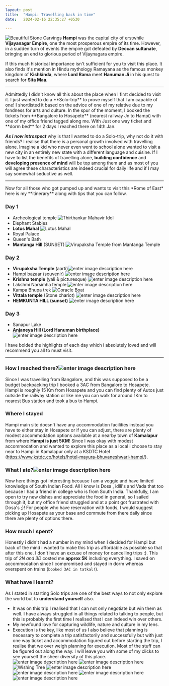 ```yaml
---
layout: post
title:  "Hampi: Travelling back in time"
date:   2024-02-16 22:35:27 +0530

---
```

![Beautiful Stone Carvings](https://nazi-pikachu.github.io/half-engineered-photos/Photos/2024-03-17-Hampi/IMG_20240114_111328368_AE.jpg)
**Hampi** was the capital city of erstwhile **Vijayanagar Empire**, one the most prosperous empire of its time. However, in a sudden turn of events the empire got defeated by **Deccan sultanate**, bringing an end to glorious period of Vijaynagara empire.

 If this much historical importance isn't sufficient for you to visit this place.
It also finds it's mention in Hindu mythology Ramayana as the famous monkey kingdom of **Kishkinda**, where **Lord Rama** meet **Hanuman Ji** in his quest to search for **Sita Maa**.
<hr/>
Admittedly I didn't know all this about the place when I first decided to visit it. I just wanted to do a **Solo-trip** to prove myself that I am capable of one! I shortlisted it based on the advice of one of my relative due to my fondness for arts and culture. In the spur of the moment, I booked the tickets from **Bangalore to Hosapete** (nearest railway Jn to Hampi) with one of my office friend tagged along me. With Just one way ticket and **dorm bed** for 2 days I reached there on 14th Jan.

***As I now introspect*** why is that I wanted to do a Solo-trip, why not do it with friends? I realise that there is a personal growth involved with travelling alone. Imagine a kid who never even went to school alone wanted to visit a new city in an entirely new state with a different language and cuisine. If I have to list the benefits of travelling alone, **building confidence** and **developing presence of mind** will be top among them and as most of you will agree these characteristics are indeed crucial for daily life and if I may say somewhat seductive as well.
<hr/>
Now for all those who got pumped up and wants to visit this *Rome of East* here is my **itinerary** along with tips that you can follow.

### Day 1
 - Archeological temple ![Thirthankar Mahavir Idol](https://nazi-pikachu.github.io/half-engineered-photos/Photos/2024-03-17-Hampi/temple.jpg)
- Elephant Stables
- **Lotus Mahal** ![Lotus Mahal](https://nazi-pikachu.github.io/half-engineered-photos/Photos/2024-03-17-Hampi/lotus.jpg)
- Royal Palace
- Queen's Bath
- **Mantanga Hill** (SUNSET) ![Virupaksha Temple from Mantanga Temple](https://nazi-pikachu.github.io/half-engineered-photos/Photos/2024-03-17-Hampi/Mantanga.jpg)

### Day 2
 - **Virupaksha Temple** (aarti)![enter image description here](https://nazi-pikachu.github.io/half-engineered-photos/Photos/2024-03-17-Hampi/Virupaksha.jpg)
- Hampi bazaar (souvenir) ![enter image description here](https://lh3.googleusercontent.com/pw/ABLVV84nUOSx9aFI5HTb9IFVZpuD4i8wrYmkLeEng6ufFbvNs49k5iAy3HPoYFcSe4Oo4gvEm385xm1r93766A2FBmhPZI9fGQenGHxmzCfinnZKbBM7N_t1S0vNvzkOugsb0Z6VIJvPLKPcW8zNg-t3lPdRrWM4wzL5eITP_MVn7LP14ZuUoAra9-tUV1G39fzwBdpNgCdEr6NNJhpzxlIL7nYIGR1H6o3JdNp84zclK216DIZJY7zfgFt92nvn5DrhOMKmqyFz1Y9YIerFi62LVDjaHH85cnwYAIuwdZoOVmf87gpvKOnApFTuLrcCRzo5BAGv8NYwDVQbteRoSbrHYFZml4kCYEC0JB_nzUrEPlPkGVxHHzfnoHRFtn9UExqLj6aKxehUtOkt_EDbVdxclaDPTbRt_jfsulTrPeSuW9XPdKRK4RIWmo2DRhbV0-SFJqLJqrc78RPsv2bNUJfvgs4yP7oYrRD5g4VDn7vtAPf7qiwLnGGH4QIBZzCPU8GS1UOZoAqeGurltznntZV6JsXd8KNQndDX2P8l57kEiGLIedxcWrW_qKKSAAAqF5R3u4RVR-iap2lvuCAlpsntDjR23QT-tYYfylCARpwvrNjYnzVIDOlvzQ6dh_nHMwYRYDactSuo4iTkFjIccBTyD2WhPtFCPfcZ8xCm16QWtclEawakwqdQoEbkkS-CKKIb0MQ3NCkObnawt_KWwhd4EuRsrvyTl70n2Vsb5of9qsMwo2LtQz_DunMRUbRCAg96-l6qGyzd-Tarj2al_lAUiA_--xdjbxfei_r_vch9_iLw0jssXTDcFiAAdtIy8Ivt6Hoxdp6N-AQBzJFkUn9QtENJEsIEpGFla7t9vDz3N_0yzfp80hmlqg_9H6VPlimmD_hwMVVkvimPtgmbzAaHZkOzJTRY899FHliVgkAyH3DCVq0jtmKOuwjuu8d2oKp9rdD4ffgGzzWVslas9IEtzVO9F5IsajMFGkgFu5ndnztNDiwUt5fBc8asQg2ODdk=w401-h301-no?authuser=3)
- **Krishna temple** (yali & picturesque) ![enter image description here](https://lh3.googleusercontent.com/pw/ABLVV84xV3pE9u7nRXffGBHMjqtD7cSghDeWokBceYErlw-bOvy-anMbrzCt8_YGGI7gHthOc7vFRIqLps2bS-cNxOdINLIOJhHz7paSGnN1fFTTzqKWeLEdO3Z2WmYIDrVev-B1yfvvR5u7_uTlDOq7AwH4BG4crmTABXD6KO3kZrKO0mqHhvXNyGZXw7jH4DsfGauhTi7cC_oEg4kqykndO5W72IRBos13tO4HYQcgB6P-VcIItiqyPr2N7bAIq_aXUpCYKCZ981vwqeq0zcqRxRoFLjZDAxQcTcd1ucbWRIlmHdfrZwpQ-ZSPSQPovtr7HXvg1MmtsktXngEtXbxABG9LeOiy0JZqk1keV8b6sPwBa_VmjsJCJrnwI-6iZNeCgZu4EB5vBSs_4da0SWqW5tVlWq8GhEe3kf4RO-zd8bF43726K16s7f25aDixFv9c0wXTb6lFr39lh8FK-E-Pk4eNKAt5TKC-HG9xrOElrUfGIpoGMS9SzlvPqnMdOohIP6mllmscOwSZ2vtIFgxvmdRiKcedZLqBC45ZUPVMwwcF2E9YiTPWTRxdVeuXuDl-lr0yE7vc65Wg0UgRBNcVJLBXE7M_MjtYC26tk4i2dRI2DAndNNzY6nMzSIXuRToV03DU8MQqdRK2ibGcnFg8DSmscgzfGG8K_7AIHFvkjGLIgaBYSk03YRKQzZNe8VAEPm4YyBlSxfO_s9ee2SylqJ1iexl6TPUTAjfYWMzwJQVFJK6qy2qPwrehNCiR7dz4vB4zFYO1ByD-Di309DYp5pvGHKv36SZ_wN09IUI817L0hZQXNOZ93AYJ8YSHMD4Ea1ml8qrj3f58GQbLdF4zpgvCVGpByupkg6RjYMW7Yw2guS6kswiPNSNdZgE01XR-kBWBSJ_-tHs2-FJtGDhSVW4GMCVwxU354NYGBVeLvRwYc7l2iWqTmj5MpUft4T_A5J43VLDDirr15DOkPIQNKWiW8K1XwWVDCXaodPelMIcKaGHPp8-UsfN-RQUPzqc=w711-h948-s-no?authuser=3)
- Lakshmi Narsimha temple ![enter image description here](https://lh3.googleusercontent.com/pw/ABLVV84S4tBaGCj5mXD0qTlfRVrgd7wLO0FQJpLMgWncZc4nyPhR73ca_6jZe5um5gxSTDOL9tIgB5e8loois_kD-p7lUTi9TnXmx2MKrHZKAZmtpNlzMKU_hMaztPDDN07Iem4MdENJACEC2ONaeZRiVbGkrZPD2o7DU2UQjU18WLtKh21o9rmtmtu5RCKxQLWIxs4yzhF9j_u4M_nDC-B_SfoTDQ4z8ohYEuY0ZnUvYGteVz39GG71xh8a7A_AlvWJP3Y7bwvPswouC3DGQZhuL-ooks77-rxS9h_gllYK0zwQI4cBGbCDkZqntELqy7Wqk5T4el0KJcCzvqjC2aqaxdDJUzQRdhtTUpdj5B0_GvRgrPmOVsXHxhHOdOf53Fw8J9DZb2Jx4IHauZOLO_TkPCciCh4vHhcZyU6rjKakgXyT5xJo3VzHQ7X--dJEAwg2TKbsnxe2z9yOMViyOt31tIhuEgr0nxf8MvHs60v9AKIwtq9ots8k9Iqsl50HAIGczN1HvSoCY9UwURmn13uy42onTtzJAqYFWYhzIxC2osc5Fvt13hDImrgTh4OCoAfxo0jLdpi2fm3LiDIRqS_34vwYFxUdvTK67UnN2Gqzwo-xe5IJnBlrCEyn5KSjNGu8mNt_111DPwIENVLUY3UfC0tirqJC1myfYauu1XYIKeXFTA7SobWf0Nux4_i5Hw4zl8_rED1Vphjgg9QwWA3MYyluvyzBGVU7H8ltaFCP-KQM9zWxUuc_ZQvsg3U3y_oCLfpdISDxKEbVy1pS5yA1p25nmtJSsPfPXyJKBVjfjKFbWnowvIfvVzBMGTstaoii34QP2IWz6YW3QD9Y6iCQ6dYZgK38BJI4NuRDd07tHTaV6RBnvIphJl_JdQPAkMnlnDJI5kGJ9XomN7ncranGOVXQuyKw77wCvTzwOpM1N8zBpqDfwLsBW3-XhjMbuU0ppwjJ9oga024y8EJmDpZulZmpuYCtlCq3TnJsYQ-LENdPCr0Dwz5sp28e5Iqkng-b=w905-h948-s-no?authuser=3)
- Kampa Bhupa trek ![Coracle Boat](https://lh3.googleusercontent.com/pw/ABLVV87EyV2M3N04G2nqXBW6krC3MnsPGQ1CFU3Vztlv0ziCIX9ZjNuoHsvb0yYpjYuPTSe4nqdYurw_p2Z6-CwIzuiepapk8zCpAIfxGvGcAMgkUGCLRdbnjMB-IwtWOH28xjJkVhafMJzEdaCYlckl7WbEKbSTwulf0v31nolWHp70Ak0lSAVGpnl2N7BfztH9xOHxXlgBCKCfevS145JgvRqIm6qRs1z_v3Jai7saeJxZGZP3hKSAMdHC6K5ww3Rbnggn6IgDbtN7jgWsmWSoZc05geplXhtB-Y5IvjCXXl9KnB3Znz9yoGonRKFGW2sC1xhgjFIZyLEVY941JTkunoWUsvOdvRHxYAclp4eXZbDHWJfPnzYLewCsHv8i2pTl30cTV7ekLp_dGxLQiPuBDdTjNKpHfQqWHi1cZdpG-6zNfv4GB93GmlIqLuAwt319GH4usUkW0Qnh_9JH1-CQwQu35M-BFHjOolLo6k6xeSZC3-cWQV9OVkkImpUo4vbbuVw74cKdRxUvZvlG4T3i6F9aTNaxcHwk9Qjgl1eUgmmT39zop4GOIL5jQ2lR_sYBlNHr3F9j1ZIqy_7ZNdzqU3F2KNyy54AmDkrNwzana3kDnWK4zMj53tvASF_lkgZcZaI1bQ8AfMIvufrdT7Hbk_BQx_llL8Rca0Dctv47lkQvkjSmPKYZaKN9xROMOgQ6jNVN0O2D8TPqUNbm8p_wE2x9mVliBPxCrS0E_yOVVzaddd5f4eB48lJiLpo3y2iSABzcb_oorTBfvDFxcYscZ6rgJk-nKVR_X3G5z6af7WHaq3LlOJ_Cpy9tCAiDXF4eHgbtBRlTfmhh4VSc0dfaWvs_i0wDK8Q6MTcghgocSbjuJGbyTLgwXlI4jHHlQo0wrzxLIu8c4yGg16sJ8aysrAHgNqYyiJR9gjwYmHyZujO9cN_7sLS3MTpWUBgt8TfGTXVdaVMdU2SEmTXrSYe16anTy1H8freVBh0yztFjKk8JmhYMIIb9thyNnRwwTZpk=w1145-h948-s-no?authuser=3)
- **Vittala temple** (Stone chariot) ![enter image description here](https://lh3.googleusercontent.com/pw/ABLVV84IPfMK2klPhQtUthxxxYmnHnBVp6mfQxxmPGJnT-xvb63M0UNxgbEcuVncdrYSF74aUq4O3N0mYpIlwP6itan3LfAYKaO8c2MRQ3OraEva75KXw5pNDTHTMlyTkxk-cbkHPXpeT-yeAzMWaCHpvujYA350KuZKiirLh4y9me4Nyz9HI853DG5_tIp54znskkUMLofj556pMeSXXimFDW28N8EmzEoOQJREJzUdHSUX_-QI52Xy3XwxpZzIzYb3w-LVquZSfUkv4hdSmaESWbHPlYvdeJuaFJX4jw5k_lh8T1YlImE6DO2QanZE3tr3ExS2SmAQWDW9KSjK_gzdHflCmB5wx37WzBg94P1dSz-vr2PAJmd6reKmQv94utFo5OVdNW5CzMY7E-AgoDJ262KBsPrKS2U2DkuSxQeGdt_pwCbqikFiNByOCfiZqLSuQYSYbuldx0vfT2FC653508WgYAIqu5PeZ1_oRG2REttI0_vTpxAlQziq3Zlq2APRC7crJYNWlwl31zuR7vdB_Q3az0jri-Vt2mHjJF1DjNegT0qDVvqAl99aGqWTe2fMYhUPrYiC6koMI0MzPLDVluMsvXnqtGsaqe2ySx9ERlMMmyB7HkE0QmDh0av36VdK0ugedGvdFctyNeISgGFKHZLfGL5yab8aVZ0f2UIS2PU6RKEKwo6ZspzX-xmUTeOKz0mPoG0Nm69FgTb37C_5VKX4Mz7s-BsCiFK5I4WCp13V29vxsErS1emUxTrRDttLasRh1OVYuBEQjUb3Rfbe6rrP9PN-AJDemfQO8E8KuXtA6pnGvUvwc44XTKhhsmG8dpwjyymjaTPk5AMnVIuYOuVDpaxPF9kBwveu20yVJv8ITLrZY3GYsmkOInGEIZXvUCQ0a-dCIKO-rtwfWTQaDpyGnHDDfPD0ieRzBlZvv7k_S7jNdLMCBSw_RWlepyjU7cTJEcIA6i5MZA4L0KLBNDAOzJQkps90z3NeBmQYRIDsRly8sjZ4fpMDTWyHNBof=w1264-h948-s-no?authuser=3)
- **HEMKUNTA HILL (sunset)**
![enter image description here](https://lh3.googleusercontent.com/pw/ABLVV84y8WVumcXOxIqvIn8xVmELN5rkz3-bImvN44YEXCcmVV2oR26cn43x3Vr_KUQeyNS_NhDT6Ut1yaYXaqNqrI7_T4f157r14G2YGHACf9R0GVzSGxgIWWMwNzZpALf1-Wyc0f9m2auoYlosLvBM54u8XhvBH2gKFHEFHakA0yYQECsRocwNRnFENQxaQwayqiZ3KK45lNw6S1uuHdi0pSH1yGlrPx6XfxM5srzubroKsPG2UhxwKnfhCncRGDb0w6Ze2wHbYg58oloXdgjsn74oh2ZguA-qhjibIbWJpkSo0vIwzzssKopGmtNNv-xIv3W0-aX5kPOCC7r5-Y78pXb_-2tQrLPYvcvOXkPwG3-6VyhLIQQrwRtjmtpk123DHDQkSMsIPrVDLmVEc_Vn2nI5sqtAnhI6up9HQ_4ddAuzLua8wKaLqo3KAh12yBW4VCux6r02y47n5gqhNQBoARuoTEJ-o4e4Iv6v21i6NQY2f9RvP7Fburu-Wc9AiQyI2qqF3aO3fsP2g2aHr_AtU1_QmeJeakagkO6CvPYp_XfIjrfpvmVvJ0cUxQ_NWJ-XMboJMXH_GFP0uLQf8IyroMD7kt6RnuWfJFe4AE4AyWEhc0QF4sHBvc5_lMDeUowC5mvDtnl0x0-S5_33wyP7oSq3mKky8W6rjquumVTzVGq4nRamyDgByKeUlem7FTvqtPsrf3VFiPdUvY_7RVMDCy8UjN1AjpCVVwqGKyo8ZkKBgVYpmgxzicsbB-twlinBNacYWpqXnt43DyUZz88LOD_Lt6CAvJjgH2gcMNzXHAPPm36UPHLa_dp8ZUEMfVZqz0luIENlD-LA28t9M87m9whpHQQGdXoC0-G1ePV__GiehloH3eG1vJ4LsvCMcR3rVc_cPTYtRDetalLC8XyKKBHLOca9fWN-b0ivpk6VzDUMdL-cNmeiCuCmL7Q0ZO-2iBZUJ80mlrGCKQurAMPTjX-nEraybwUGhtaOYW-_o6UiAY2MIUFIokKTvy4sbaU=w1264-h948-s-no?authuser=3)

### Day 3

 - Sanapur Lake 
- **Anjaneya Hill (Lord Hanuman birthplace)** ![enter image description here](https://lh3.googleusercontent.com/pw/ABLVV87k5MIxbPTgFmEMH4DzVB5zmgNao5aUyLvdN80qqjZXgZXEXzh_Z_O1Lov_MY7cXReWeSDas5KXYd9ahqQ5ivWiQwdcXXobNlcYgUzHFQYUjz-8Id4SC-FT3mpJpAt3R7TM5Xek0MOe5y98-XdO_NICPe5idjOAHG3oefiio4PD7ow0JyA2lOSu16Avfv20ywxsA_8pN-84mdNVf2Ew9mBSeKUOGJ_LhfWBr0kfUIGlIvYLoIGIwj4UyHL_09HxzIBec6Yf6k8laR9HL2YxkmTSIwSjgxf5zpqVYHm5DH8NFZuOSlM99f17wxxWktLizVX6BXSljtt9Jbb0MfIJ7MId_8Q7i9m-Uh3a0T0DVWJAKYK0bn21_JGKC6goaJWhUtEp3VXKNNA3FFMOGx2nByclsI4pEv0qgt-fLwc8uas5fEmWwC4rOPuWknFcAWEy1bbt4Qx36rHEjXxGypn38_Trz7RckYxSBXJv6iMYFysR_cjZJW2GmgOnTo0PqFvoCX2UemC55Os8WqqP71wBTbnCqX5UWXJ1P4JZYwmBdNg8YwnXvGYRw7IhVGrFX9dEu0iC6wg-ze2riSd8cvDxYb975EjP--gFxmULwcKdkdJ_bCmHh7Dy7HVbr0-4ugaYChbE6OV3yrwDOLXKf6zxNBoKxXl-oKKYSYA03D3FimsmtvLErFIEg00t14tKhSYAkZiQovArAnEzitfW3GVt-Zk74SFGVaep4ujeWHWMkNRzra7n5alOzmJPa8BhjyMYVKdyDPKRnS5ttAdtwPQolsP6RmnPG4-qpAmly82z3u5PfG2DdMDQkbizLG9y99eVHDhlXlSfF_DPs3L5CGmQ7-GQWfiioeTUxzM1tn1lLL49ks-7DzUfyP9sMQxNyWnYNVd69OzhPpJhczAYiUwkKev8e1rtdh5TjnMgIv-dCM3OWCFFQQaJRDFCtEMkrPgXUccoGylHwTQyIG_P_hX6tZvD9R3hf8BLh1EobOzm9s2jjDTcD_myWUn8hMILPleX=w1920-h941-s-no?authuser=3)

I have bolded the highlights of each day which i absolutely loved and will recommend you all to must visit.
<hr/>

### How  I reached there?![enter image description here](https://lh3.googleusercontent.com/pw/ABLVV85tcnG_glggdOehXs-Lkw0gJjVY7M0mBqcYgpPd-Ytxb09YXUeVLbwxSqhuUZyiPq-nTGBM1q-5kkHenVd6IeQjVKAGscYJbOag_CcjkS_cSMGSSmhxBLsQQjEnkfocaRFVWx_2O29NTsRNZIP7nqFth_etnUtXrK3LuqugUae8N-hUxjRV95o-Xf564T1-CPYXUbEWUh3-aCghgdW4g-EImdPRq2gKRJyztEbYk6EjHDBK6iE5S0fYGHKvXfWwR-wMqdRYhgok9pooz-Y9wVrQYWHnPfHPJtqHPRCzAWpDJ9047SecZ8rBRYVQGbwhshRX5H6LJRASP036Mu09FKNJVANpRFDeymIjcdoNHBNBM9_Rcpm6qImZ1p8P069ID17I9lxSqRsPumnGnjYohHyJGaocXw5vKmx7JNLY1l7RagMpIZTOyAdPlRHO2_YVjgaotp1CESEm76yH_33EYngUAQPcChLTC5fVfBkjDHb8b_3FeBx-RkSJRhiR62JxzGSCzLWffqkRLhdOf8qUF5kQYavf7bfoLDRavH476FstlmJp44tyGvBv7lS56Uz1qIKKmb0tkFPCd9veYIpFVoUGqw5WQxijBhnbUDWnS1REatHL14oZ0sRbRKTXuxLjkCnJth0X2whKQftCrqXV0-HF-AjvptjXy01jqd7y1r8lWt3tg9j6tyfeU9xG7IbmJLB1tC7Hwdmj8mFjJ_3a4cvpi8EOZ4PmNT5oWzQHi5b0vyQT4N0yKwkH1gNXpsV27qBqbmQfk3NJF4OznKL3uSCfCBSC6z-Vn2Rhmo2__JEH445btFGpgUuezs5jTJSJp9tm19mDcSqig9W8d6b4eQ2LATT2EFftAhYBRsCOcRj3VziPNf6Gh6d15-HC2afWfWHl3UpMGY8zmdj2d1aGHHP8ynU9YY1Fnd-KcB-DUug5iXONTMaM5L1HVUy5k4P-sRwRJNkOeTUjNJRRyzR6fZxDlx9dX0zyhkVuc4y30rFVWQ70LzSJilbf-khf_t0j=w1264-h948-s-no?authuser=3)
Since I was travelling from Bangalore, and this was supposed to be a budget backpacking trip I booked a 3AC from Bangalore to Hosapete. Hampi is roughly 15 Km from Hosapete and you can find plenty of Autos just outside the railway station  or like me you can walk for around 1Km to nearest Bus station and took a bus to Hampi.
### Where I stayed
Hampi main site doesn't have any accommodation facilities instead you have to either stay in Hosapete or if you can adjust, there are plenty of modest accommodation options available at a nearby town of **Kamalapur** from where **Hampi is just 5KM**!
Since I was okay with modest accommodation and wanted to explore this place as a local i choose to stay near to Hampi in Kamalapur only at a KSDTC Hotel (https://www.kstdc.co/hotels/hotel-mayura-bhuvaneshwari-hampi/).

### What I ate?![enter image description here](https://lh3.googleusercontent.com/pw/ABLVV84pep2BaSjonAg8E-Gs8zqo6JoF3CYzwUrSeos0Pg2j2q4aa5xofD5teq6jcnjIb_ZeOvMVVPPOokOOLa62P0ylT6KBjHdrhXAhUM2MpCWcxA0PSWwoN9vVZUJaMhYXjbzECxRqykkzhVctZwhxDgQnWz_2tbqz5TAzjIBxS_nSxAs_Y6V8L_BRzVCt0R2yjowp2onyPPs3FKGJWqbW_H7PiWcdIIWOQ9XAZHiH3iqaJFnIgy51b2qO07N0fZEteg8_3T1itUG-uXPlTpYa0EkQVC89sPxoax7op0ZUq62KRTT5sn8CJlmu6dxsCzyXphFF4NMch0YV2JSQ_hlnt0NNQomEcYQ7UW-2P6LJvMAXfGl5RPRajF8PNqrHodUnzvUxQOC5ZsrrAi97d689k_cQDNqypfRFgrEa3tmm5rLELPwbB9TCrMzEUoJxh3hWRTgCi9hWQzqz92PvdLmWy1blMSybScWWaPjBfIsxC5ztn7_vGupAdiTPFoMEJ3WWOj_hAYYBRQWGfPGS73a5f62sFsR1oTmX2no6f05N3-lmAW7Dgn4glGw90WZNuK3C7kkh3vsZdv4QgK6nFuWvIlR6aLyABNa1C7NBymNGNmltFFGuBqi-USuy2iXe4q1v7XJ-MOFMraeY1GbpEGUOEeCtrRhd3vXF158vtqkYGY1cTNOYvIWj_BMnR47YfrpdvqQnyMg9dbPIz3O569_lJClclui1AQIwYf4l-Q4pcj1gcoQPkfLOH2JsBRtTqbjPDsGDY0WJ74eWcp1mhGDZdD23B0yk8TQY8N3sLr3XOePViuJbjOV_OBSCqKDudgyg8DOrTiufJ_jnHVdOdyheWDjv5qc4K5M5hkneKXjyF0VxUHfdSOSsEozFitHDeWK4lJw73DtQR1S33mr2giJoaoJxLCpoIFEblOLiWI4AT84Xh_XKz2ecKIlJFLrXpw_oZj26h0W3-FQFBsjiwigXwj1NYury-FXsjKxeCC4WXZDScIAtFNCDnkZN6mX4cOU=w1235-h948-s-no?authuser=3)
Now here things got interesting because I am a veggie and have limited knowledge of South Indian Food. All I know is Dosa , idlli's and Vada that too because I had a friend in college who is from South India. Thankfully, I am open to try new dishes and appreciate the food in general, so I sailed through it, but my office friend struggled and at a point got frustrated with Dosa's ;)! For people who have reservation with foods, I would suggest picking up Hosapete as your base and commute from there daily since there are plenty of options there.
### How much I spent?
Honestly i didn't had a number in my mind when I decided for Hampi but back of the mind i wanted to make this trip as affordable as possible so that after this one. I don't have an excuse of money for cancelling trips :).
This trip of *2N and 3D* costed me **approx 5K** including everything.
I saved on accommodation since I compromised and stayed in dorm whereas overspent on trains (``booked 3AC in tatkal!``).

### What have I learnt?
As I stated in starting Solo trips are one of the best ways to not only explore the world but to **understand yourself** also. 
- It was on this trip I realised that I can not only negotiate but win them as well. I have always struggled in all things related to talking to people, but this is probably the first time I realised that I can indeed win over others.
- My newfound love for capturing wildlife, nature and culture in my lens.
- Execution is the key, like most of us I also believe that planning is necessary to complete a trip satisfactorily and successfully but with just one way ticket and accommodation figured out before starting the trip, I realise that we over weigh planning for execution. Most of the stuff can be figured out along the way.
I will leave you with some of my clicks to see yourself the sheer diversity of this place.
![enter image description here](https://lh3.googleusercontent.com/pw/ABLVV85-ZszvM1RSKa0qDsUOCrsjKL4plLtLjh5d02v0JP_ID5CV0S55hEOB583uMlhPXpvW98RjV_flBphm55gB18pSD3GENrIjFQKByC5XyC_kNjehtXkcXvNAiMVF4-PG5IGLxRhTv278ZofC7p0l7bt3Ru5hxbtH2ezbj3ZVwAkYHjpNzx1FZV0DgZZe95A7bDmsYqjnSCE1EeQ2KLrW42rjJFUHFCTGHK4ymaBWn6-lY0ow2PGyqdsdtfSSlXR4rTfUsUih9g3wnuv72Ti0B4tWvZm056OhBZmtqqycnukjx3GRB8aKZX7gbHQ6VmIRpGoRf6cnkl0gAQJD54xuYQHjjLW8gyUiet_8zi8QVmZgBPdUGgsdIWuKaGGzOPJQxdGDi3ZhCg_ATELqHsW0aCeEBrEytygDhntsMkV_sMtXT3h4HN90oGt-5dxkAfp8S1dB_7cf_HCiY1t2AYp8fApFK5fVL1eQ-hRjuDIrBaDfj-x6F1sLIGjyItchhZmmoMMiYglk95o7pFm0UY7yqKrMPFdfGfBoNXgecuIE88z2H_4ks7Y9-JxwRQ-f9In9x3B8lxjl6o-H1o2OmR-L_nVCOWxKjQmt9w_617bXlcU28kar7IXjFHv_lGhr433hVkDnldAPiDj2LqiX5CSGhThvKolry9cSV9NNcwuQNy3M1ASSVuzB2ViNCoKfMG6cGlWVma27jSbX1CQmnfkH2dNGHdipXHt_4ZSQurgxo1A9ROyLXXTd6nZyelvloK3gU7A4YOKyKCqBdyv1gK_HcacJEc3bWd4ukK0qffcNAXi7_5nfs_yx1Pr9xGymwjcy4Stqn3brtQzGyniPpPWZJCsMgzekLUjxSdSQ4CtOy_vmBkRNXuNOPnDX2IBKMYJDFgtH1DOPhB3dTT0CIX2cn1P6Cdl_PRU-1UXSH3yb-F-G0oP6ZG2hp72sABZkNpz0VBWakddO91VoBqPWL6UCg1sjt-v3qPv0WDYuKmbxT9wk2sXI6Dz-p5uWzsZg9cWP=w1685-h948-s-no?authuser=3)
![enter image description here](https://lh3.googleusercontent.com/pw/ABLVV86YuVsuW1epm1opprr4EONHd52XiBpOzN0QN2fDDjX8qUNVZbUZwrodOgi1HHHS1sU_EDci3bYK9EepjyYGwnDp32N6v4--_yIaNNFVv-KUmBvwXWIw4jh9F0RwVu9iplUEHFWzKW7xvelgve2P867rZ7miCjR9rsONC14TpxD-6PUIsrWmyuqjO2QUoseKPc9Hpk2-kMZ3DknMY3_ifAcboC1V2vLvzt_faEXA-mmOfm72IaV9DOFijI1ocvUYpctVARAfJPYarKocNcDP7KLxRxBqGX4w05rFSeG5Vn8m_hCfl7w67L7ywa0TQ1MAVjZIR-sfvDn2o49thS4k8DZnfU7dvzFnOmNwxMJViuRyzryD3VwEod0DQBGBc5bz1NXsIVtbahTagdpHCPQ4yNkCRXxZm2IEOd62Ili_8uHdP59iiuoZZgfPa11SXBf2-we3ax5PmMuI-K9BvfeV4YQesph5UiK__9bcQievZwTwkCII7FR-9pLGR2IR-krsgRXyBdorAfbusHySuO3TQ35gDajnJtwH4mCX6CutNhlcjBVpffetyf0UDlR4MRdtlCmkdb7Goo4Yd2T2baNmlsyjLE-EEdCHIr0qfwe3N4zV_fgOTWksYYbxRJynqxg7aBG3jNMs-eQFMUbtj2E-eVLxncjz71Vx_dwk3Fy6mt2AVEX_jXL6bF0o3_lm5dbZZda3-J-rrI9l-s-SPhqN4wIK7bpgF6ny5W5qdGlFilWGiFKs8Dlp7-7z1NJ_jO3ka0CAXpuMVW3DxUT9RCxpY8KgrcJYtcOyhbQvdCXB9NPPBU8psqFgYC8U28e4rudHHHDvq9g6l3Et3l3Ooc_jDk_aIQLVBEfSvtka9mmB7PvRkwsdWkC2cxco538A18GyZbP7Leo9_NOtTQF-Z1yOoN7kDwUgM_ngufwX3Ap0WumNuawjgO4AyHmseW4DxfTgbF1BDlbOB-HgTDOsfeAK6TWqSnuRIkaBvHViYTHlNRTVVqrGI_mAVEF6591VSqaw=w1920-h755-s-no?authuser=3)
![Wishing Tree](https://lh3.googleusercontent.com/pw/ABLVV84x-eru8S9yGwsf5ZrIqsBfkGEN833shpVES0tKobrDFZsNEfScp8R-32eI68Lf6gtzyyfvI2zuj1fKKFrohQgesDuWoIKAbVHxYu6JS8wobHJKkRzL7GuZo3hrglHSGFtbltqdS-RmagNya5A6hvp7Dz8qwQT9TAY4pv-kg-P4t3td1JUbG-_SRTr6zK4jULztDGGtASZF0O4NnkkRPxbANryVCdlHHPDjD1KRXkuQ567FxeyhcqxUddlzAutpmUcaLV_ivdsp8BNUyJlar8UELo6sb5HYlZ1rPbgPN0sF1rkIRkxJ4AAjEPCSgUmuB4rcwCuy8IMqZb3euhSykZCwtxkQnr1WLc3EOgVUSmwXwpflVnIjlrqFzMliFxBka44auhQkVmzwh4Zai7_GyWGfdu-3GHHiwQSK0ZBDpUm9QsBqsir4-WRg0oz0eIOgpUKaQ2IH4XaS9NzjaObyP9t3RiEODS8HHO7BqOIHgAnWtQLqrIEJGbW5jhBjkxg91iM0BAGfFjQyszIpcMsRFTTF57AbgzPxowUZ2FFTHujfO8bnfqfTVohR5Ki6y5IVxPF3fSO32w6v7bOQSTq_nZK_-lKCnCn2vExMJe3igiTO27GVgkbEr3qsB8YrN_3vkk2QVcO5vp7EFl6OwsokJq5CQiR9pq4Gxr_x9GlbSl8scGVKY5rROiH4Xd6arh28xLpy0X-8UeJWTVPJ52SoK1Wt-xWw3K1rRCrHZ5ikY_4SSoJsq5G2A-X_9kWLQI2G6y-tDAhlB9rmOGrBv4OdCGsjj-btD5kpCxbnUBvPAmvlQZ-Skhb_9yg9ehnWtqLe0YwOcAp0Eu1vMCdjg2w8aqqNFCjm9LNQdhkMvDufKcoYmy07jBaAaZqv3BCZgFJb1WHTfIxz1l6VW4c79qi1zyWwW0QHRSJKidex9DKLgPogdW-vOffPbKc0Q7YpErZh-oA-tZrJamWLPT-5ny-epeLl_xi3z3eLlBVhBdvOfSF6mNI40Tvti2UzCgPcTXw=w711-h948-s-no?authuser=3)
![enter image description here](https://lh3.googleusercontent.com/pw/ABLVV87TfPe2lkjTblU126ghs7OJFn7J_sFsrGLhhd52hdfSvKgze0lUamWC0FZurgrpfA-duSl3V3eoh-u-LOWZdfi-sWz-nCrAtmugeUg8p5dSWalT3N55JdO7pZf735YJzUa17UbVM3feEocxzVhbeZ8CYH1sq2dVh02AUWjWwNoMQ9ub7_yqsRwS8w9iUhs0eknuSNYGXdMXGEJpJ_Z2A82ofWtuaJDM1wdPWdFqVUrIe_GEGwE2_7Lc0dypNQooBeLXYa4uOb-p15zokNRIeTCsyjRK1imGlFYcqxS7-eFkKss1mrYasnxzzP2k1A3-vaGa1fudrm0knxbaMQfFNZmhYJi1iLth9oQI33dBZz0DZQlR_qJnLwHnQaQQqFhVwsq-Xkk7Wx-rba6NIfPAuduUPy1EVhl2_2vPmvbHA7R5BOofpjjBL53WuV1DDQYGmxdCsAGwP6vlZCKw-A6bxh1umiALQtV6De9ZacUhwwZ3kWriGvEs-hN9f-0sPYsHvvLP_tdtMD3pErmDdcdjg86jz79zS774ILfW0F4JxXybKZt9McdyIxYGQA4wrIpuiLUP1ru4W9eLC60EOjyUF0HbsOLS1eJGYXN-Ho2ImmI8HesIDAvEj_UtaedfcQUfDIuaBpJ7qqRYrSbj8hqt14Mo72MDCy7A5ybq_nJq_TjSivCy_iqYqNQ5mBMad7YqkloiQ3DOF_xnY0cK9r63cO0gdUnfDdxjHotpzRNXRUj95ISAZdWq3IyWNoTdsuXZxj5NL5gTrEiNBkQmZv4caH8Cp_M461DiCrrSwqY47xWdXenyeq3RCb6KBm3L19WxOQP2kgKPp2-wehDF-1wS3N_Zem73oEYpU5CfgmpHQZ7VPUjByCtoCGt3Izbhj-0JlmuoGxku4scY5MM8d-SHovGhU0JDmVt8gmqd5wrEpDdw2yY5jbN5RsSHm5oWy_mVn5rjrlDI2UJq3rYEKawW3W2dXVB7M33q6yFRutmHuJNUuJ0FYkFszrwTiQwmgMQ=w1264-h948-s-no?authuser=3)
![enter image description here](https://lh3.googleusercontent.com/pw/ABLVV85fsQBdUfl2mljFOuBXsT_3aKzbW7qzEcSKKfKDEvNrVlluRlm4J_tACqz4BQmYChcK5sqPYSqhLw01gPlXrzS36g4M48PVRtoiSnbhvD9H5GLRgjsLrcplLJpNxnuCbXGIRksz5ShtcwCh6ZiqaRnMPr7aUvcLVc-cmKIG_azjYXYCjA-GGkltvc2V-v3ZTcqlAXTlCf8AwQbS41sGRZcRLFycTnjq7hJIAGBTwo5uU0NElV8JNj2QOv8ocxshU92eUES9sEu6YgFNcVhf97bdaCdRGab_2Od6TJzS-OXs5DMrqKkBwFkyR5q1m8g3pW7gj3spj2Q5YRSFIZQPUfcqJiUluK0n19O7Cz4jcHiUZmvmbjxwafXn4LIHLlecgCLtxWPMJ0IFo49RhkSdUNDxltr-QyGsRHbioUO8Yzmh-F6AAFhuLF43Zck3da35N9F6NF6tvki-iNWVKYK2JiXi0Fzfttuw3l3EgMtdK6neqtpGKu3Yp3w8dufhuHypiBXCl_JhXK4tERFGmf0Ggs6SqK1DptKPdRqpFw3TPJ2ejCfcQ3Dk6zY88oKMRn42osMcshHyIg_mQK-J93d-XUfmEPcx2jiOHEosZQv20ctNKEKh2dJQZPdTHl6VOns-5Y38EdCvmJqvEaRXtwX_mhVjn4oHxY86kjj2lt5tHqeL83MbM87h3W4MDKKT3RwGGhMGX3rt3J3cdgdbvUzB1wO1xSMCTC3gkkKBFPO-IoKHHRmkyPALxRVNpGKTAk1J3kKX6WqNVGBzzICRtzL27e4FbyEWEO0rWkuqLbGg7q7MLuXxnvFH5BQigQAxPuvLrLgDxt8RfMG8sjS9z_fWZY1i2gVlqTuP7FK_rux_24iWLUbMI6imN1mHFYKp1xY7APONasZnSntTQhGU2EdDUCp2HdidcMhzTEgIVGjZagQkCYC3LKCtlY5MAKcbZeXWxCQSHhodv9VPp2Ar4NUhNeT67Cclu8qEnKg3BtwHhUyEDQ3KIxn2MK9tFa1BJ94=w1264-h948-s-no?authuser=3)
![enter image description here](https://lh3.googleusercontent.com/pw/ABLVV84aPac9hg6kLtwiQMjefMkVCmvi1EJlsDXZRgGqDYs6rlUlmRmT7dgGfiwZ57UxMDozr2x68JlJdV1NehL375G_CDEb9GDPKRTxp0fNttBa_1yob4C993tcwkXmXQzyAWvNoORTv8268t4vcLUkhPDgLvqmqQV1mk7vBlaflkBk35xUY5nyIGPmiafh5yw71YDtOjbndU8M_Ar1yjyY4WhG3oBF9ZdBbxWAxlj-00Ppw9qMmLuXeuUNb_JnK-ZRaliybmKIUvsooyzutNFp3NsAnCg-RzovGvJHxsSabxHstv8xSZSqcmoLkbNmCxt7EZZxheFkHRLWehleHuPKM4Kk0Q3xg9SW7LJi5rPmpf3Oaecv8N8yBdFINKAMX0pU8xjBfh6S0MO1FyA_BPFYA5gN0yH0vCbGdtUF9qIpMbmRAuWwwP5zEks26doKBq-v2_j1dxG1otYMdb79ickBWI27JNU81Qhinq96MJRHFjDz8nxwBobv4Y5BxJDc0FEzY_DWuM4jHOmW31j-9Fpzyy5tgJPhBNqzO6n37e6_e0g7B6BpObRkvSzhk5d3rkbX9Kp9cx1rc66T-jgjYg9_ZCNhHxiAEzn_fhKSj4teILeFMu28LxTEIC-R0PGhnOys2vOew93cojRicSVO3ESnkEJy41ZLt0BtvEfpEKrH5oNpxDIZFPLv3W-jOQPTrHqM8ogSiqjOvPM562538rCbl7aLK372woKd3TUOp6l_hWHxVkxBKgZeiLRzBLGpKo35c2F6eKtjlWsSBnVytQgje8SKVLT-6NPXfWpUaItckQoUsvdC-s4fx4i8Bk3dj0nQ-ULTOjxTDy8JXaid6r4uXz4KEKt8r-WRaBri0p6BrZBX73FjjN6pfY7UF4bX71xnhYI0NOkTgJ8vyrd5NwRK8ap8lgwu9Icx_bzDbtGsCP0zWfEzQWURNmAxuirwCfF2lriKP754ZP_ePHf1qeltZr3kjfGjnllveVWGvlxkrfSxsRqbfKPOZUwesi4-EfA=w1264-h948-s-no?authuser=3)
![enter image description here](https://lh3.googleusercontent.com/pw/ABLVV86aQV2md_mTuuGQiN0eCApDHYcE9RHGVk3KVz7DMOWhfEOyxVO9KeqQbIo1Aq1o_YxJ3wSgkfUZLzjs51VbLNyXGBLZzF7Sv6P2zfR7O0eK3MDD81Mtbvk_Y6OZGQV7NXSQ1NXuCJ1A7JjkS9TEsElzvtLOFn6xToBoNuNVa7QNUv0qNDPbNhYrZTYU-P6iAWZb6AEmHm28HRRKJ5oq27caK7Jm4_mHJASh6DA7sVBFhqzNdEx_5uVeCGcn3DEM6pwMyar-om_3SttGB3CqUnsAnmb4vX65eJXFAAuxa-tQPSLo1dlvcYP4W_WtC4pixSM1wxD9IL2sPXHt0Cv3d6CGWG55VI2e801YZMLncKIcgBj9aDhjgCyqg9tYgenYLrg7xLM_u0xR29vjQGD2VLO7rMTR98kEofHWgM8AcgzYbXU2CixrcFG7G0LTXa_R4H7GAmF1lK_lkXKQmn7cJa2L1h0KgeRpP6db_4QA6aSyU-94wwRhUjGd8o2CecDlGAmlhkpmNUJxXxO0NCu1bzZwIorUU6aFcQpRejYmTi1xDcBnDxcifcHkM5JGS2Q0ZU2cwKl34aWLu-tfmCJSJV6V6TZADeiyZWolu54SpYeN1lQ4Qe5MA5cb1ktRHIibntGiKuXnFOhgoA6pIjoqWWOet4WjloQXwsg0mVKFAR1qBwUIUyftjjMxT5jVLOuA0nSpoVMMxp8cPO1yCIalApZ3eRMocyrcuMRVc0YGHhy5dijKaRK5zlojgWE6_RQH527HwP28yM68rl6597ku7XxyQXqaECI5RdHGoGX61mwJzDcERrqjuAKeN0aPL9kNK94GtTe_bPyRK5GL1LOiAvfD0SBDzm0kDBCRU0v3YTSVRxWTA5x0j6YbBkHf6Jw2dGjzq7ehnaaMG25LOJVvs6iljUsrjA9eK31U9rXv0gSojwcL6dkJGwzlze8tDvH2DDcikinIx57Kky91oLuGU8urIEY9Zr6WDnBvOu1zseJUnKGImj6rC2s63fr5t_ey=w1264-h948-s-no?authuser=3)
<!--stackedit_data:
eyJoaXN0b3J5IjpbNzk0MDE3NDUxLDc1MTY3MDc5NSwtNDQ5Nj
A1MzEzLDQ4MDYyNTIyMCw0ODA2MjUyMjAsLTM4ODQxMTIxNyw1
MDU5NTkyNSwtMTEwNTg4NDAzNSw3NTcyMzk5MTAsLTE4Njc3Mz
U3NiwxMjAzMTU4NjkzLDE2ODkyOTExMjgsLTE1MjE3MDQ1NDYs
MTg0MTc3MzkzMywtMTc5MTE0MjU1NSw2NjY4ODc5NDksMjYyMD
UzNjI4LC03NTIzMzc4NjgsLTQwMTgzODgyNiwxNDg0MTM1MDUz
XX0=
-->